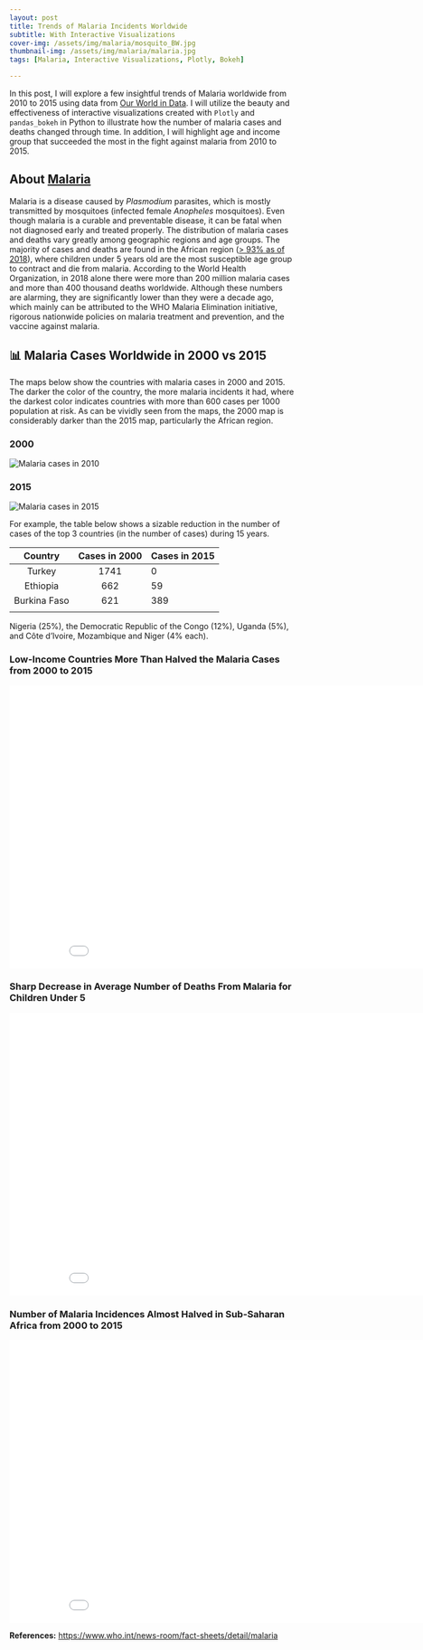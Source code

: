 ```yaml
---
layout: post
title: Trends of Malaria Incidents Worldwide 
subtitle: With Interactive Visualizations 
cover-img: /assets/img/malaria/mosquito_BW.jpg 
thumbnail-img: /assets/img/malaria/malaria.jpg
tags: [Malaria, Interactive Visualizations, Plotly, Bokeh]

---
```


In this post, I will explore a few insightful trends of Malaria worldwide from 2010 to 2015 using data from [Our World in Data](https://github.com/rfordatascience/tidytuesday/tree/master/data/2018/2018-11-13). I will utilize the beauty and effectiveness of interactive visualizations created with `Plotly` and `pandas_bokeh`  in Python to illustrate how the number of malaria cases and deaths changed through time. In addition, I will highlight age and income group that succeeded the most in the fight against malaria from 2010 to 2015. 

## About [Malaria](https://www.who.int/news-room/fact-sheets/detail/malaria)

Malaria is a disease caused by *Plasmodium* parasites, which is mostly transmitted  by mosquitoes (infected female *Anopheles* mosquitoes). Even though malaria is a curable and preventable disease,  it can be fatal when not diagnosed early and  treated properly. The distribution  of malaria cases and deaths vary greatly among geographic regions and age groups.  The majority of cases and deaths are found in the African region ([> 93% as of 2018]((https://www.who.int/news-room/fact-sheets/detail/malaria))), where children under 5 years old are the most susceptible age group to contract and die from malaria. According to the World Health Organization, in 2018 alone there were more than 200 million malaria cases and  more than 400 thousand deaths worldwide. Although these numbers are alarming, they are significantly lower than they were a decade ago, which mainly can be attributed to the WHO Malaria Elimination initiative, rigorous nationwide  policies on malaria treatment and prevention, and the vaccine against malaria. 



## 📊 Malaria Cases Worldwide in 2000 vs 2015 



The maps below show the countries with malaria cases in 2000 and 2015. The darker the color of the country, the more malaria incidents it had, where the darkest color indicates countries with more than 600 cases per 1000 population at risk. As can be vividly seen from the maps, the 2000 map is considerably darker than the 2015 map, particularly the African region.													

### 2000 

![Malaria cases in 2010](../assets/img/malaria/malaria_cases_2010.gif)





### 2015 

![Malaria cases in 2015](../assets/img/malaria/malaria_cases_2015.gif)



For example, the table below shows a sizable reduction in the number of cases of the top 3 countries (in the number of cases) during 15 years. 

|   Country    | Cases in 2000 | Cases in 2015 |
| :----------: | :-----------: | :------------ |
|    Turkey    |     1741      | 0             |
|   Ethiopia   |      662      | 59            |
| Burkina Faso |      621      | 389           |
|              |               |               |



Nigeria (25%), the Democratic Republic of the Congo (12%), Uganda (5%), and Côte d’Ivoire, Mozambique and Niger (4% each).

### Low-Income Countries More Than Halved the Malaria Cases from 2000 to 2015

<iframe width="900" height="500" frameborder="0" scrolling="no" src="//plotly.com/~alena3/9.embed"></iframe>

### Sharp Decrease in Average Number of Deaths From Malaria for Children Under 5

<iframe width="900" height="500" frameborder="0" scrolling="no" src="//plotly.com/~alena3/1.embed"></iframe>

### Number of Malaria Incidences Almost Halved in Sub-Saharan Africa from 2000 to 2015

<iframe width="900" height="500" frameborder="0" scrolling="no" src="//plotly.com/~alena3/4.embed"></iframe>

**References:** https://www.who.int/news-room/fact-sheets/detail/malaria



